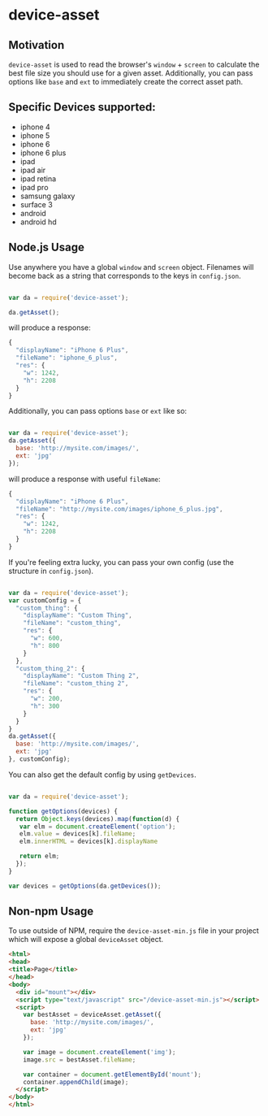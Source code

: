 # device-asset

## Motivation

`device-asset` is used to read the browser's `window` + `screen` to calculate the best file size you should use for a given asset. Additionally,
you can pass options like `base` and `ext` to immediately create the correct asset path.

## Specific Devices supported:

* iphone 4
* iphone 5
* iphone 6
* iphone 6 plus
* ipad
* ipad air
* ipad retina
* ipad pro
* samsung galaxy
* surface 3
* android
* android hd

## Node.js Usage

Use anywhere you have a global `window` and `screen` object.
Filenames will become back as a string that corresponds to the keys in `config.json`.

```js

var da = require('device-asset');

da.getAsset();

```

will produce a response:

```js
{
  "displayName": "iPhone 6 Plus",
  "fileName": "iphone_6_plus",
  "res": {
    "w": 1242,
    "h": 2208
  }
}
```

Additionally, you can pass options `base` or `ext` like so:

```js

var da = require('device-asset');
da.getAsset({
  base: 'http://mysite.com/images/',
  ext: 'jpg'
});

```

will produce a response with useful `fileName`:

```js
{
  "displayName": "iPhone 6 Plus",
  "fileName": "http://mysite.com/images/iphone_6_plus.jpg",
  "res": {
    "w": 1242,
    "h": 2208
  }
}
```

If you're feeling extra lucky, you can pass your own config (use the structure in `config.json`).

```js

var da = require('device-asset');
var customConfig = {
  "custom_thing": {
    "displayName": "Custom Thing",
    "fileName": "custom_thing",
    "res": {
      "w": 600,
      "h": 800
    }
  },
  "custom_thing_2": {
    "displayName": "Custom Thing 2",
    "fileName": "custom_thing 2",
    "res": {
      "w": 200,
      "h": 300
    }
  }
}
da.getAsset({
  base: 'http://mysite.com/images/',
  ext: 'jpg'
}, customConfig);

```

You can also get the default config by using `getDevices`.

```js

var da = require('device-asset');

function getOptions(devices) {
  return Object.keys(devices).map(function(d) {
   var elm = document.createElement('option');
   elm.value = devices[k].fileName; 
   elm.innerHTML = devices[k].displayName

   return elm;
  });
}

var devices = getOptions(da.getDevices());

```

## Non-npm Usage

To use outside of NPM, require the `device-asset-min.js` file in your project which will expose a global `deviceAsset` object.

```html
<html>
<head>
<title>Page</title>
</head>
<body>
  <div id="mount"></div>
  <script type="text/javascript" src="/device-asset-min.js"></script>
  <script>
    var bestAsset = deviceAsset.getAsset({
      base: 'http://mysite.com/images/',
      ext: 'jpg'
    });

    var image = document.createElement('img');
    image.src = bestAsset.fileName;

    var container = document.getElementById('mount');
    container.appendChild(image);
  </script>
</body>
</html>
 
```


